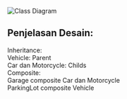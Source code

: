 ![Class Diagram](https://github.com/MaruFuri/LP4DPBO2024C1/assets/100757350/3a183802-52c1-4509-bc4d-3d55e8d71f88)  

## Penjelasan Desain:  
Inheritance:  
Vehicle: Parent  
Car dan Motorcycle: Childs  
Composite:  
Garage composite Car dan Motorcycle  
ParkingLot composite Vehicle  

